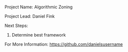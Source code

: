 Project Name: Algorithmic Zoning 

Project Lead: Daniel Fink

Next Steps:
1. Determine best framework 


For More Information: https://github.com/danielsusername
